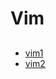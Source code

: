 

# Vim

## 

* [vim1](img/vim_cheat_sheet_for_programmers_colorblind.pdf)
* [vim2](img/vim_cheat_sheet_for_programmers_print.pdf)